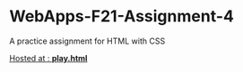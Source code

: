 # WebApps-F21-Assignment-4
A practice assignment for HTML with CSS

<a href= https://github.com/44-563-WebApps-F21/webapps-f21-assignment-4-SaisriChodisetti.git> Hosted at : **[play.html](play.html)**